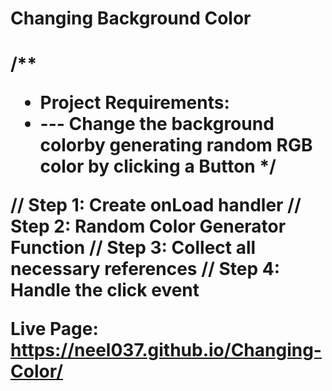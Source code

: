 <h1> Changing Background Color<h1/>
  
  /**
 * Project Requirements:
 * --- Change the background colorby generating random RGB color by clicking a Button
 */

// Step 1: Create onLoad handler
// Step 2: Random Color Generator Function
// Step 3: Collect all necessary references
// Step 4: Handle the click event
  
  Live Page: https://neel037.github.io/Changing-Color/
